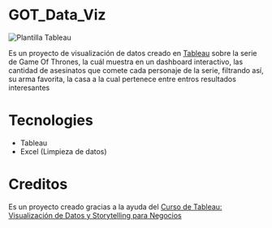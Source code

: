 # GOT_Data_Viz

![Plantilla Tableau](https://user-images.githubusercontent.com/79411131/185093644-2a82f9a5-9eca-4ebc-b7f8-57a25d5b246c.gif)

Es un proyecto de visualización de datos creado en [Tableau](https://public.tableau.com/app/profile/edward2087/viz/GOTDataViz_16559393032250/AssesinsFilter) sobre la serie de Game Of Thrones, la cuál muestra en un dashboard interactivo, las cantidad de asesinatos que comete cada personaje de la serie, filtrando así, su arma favorita, la casa a la cual pertenece entre entros resultados interesantes


# Tecnologies

- Tableau
- Excel (Limpieza de datos)

# Creditos

Es un proyecto creado gracias a la ayuda del [Curso de Tableau: Visualización de Datos y Storytelling para Negocios](https://platzi.com/cursos/tableau/)
